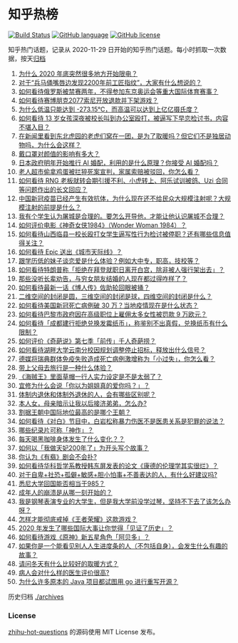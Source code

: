 # 知乎热榜
[![Build Status](https://github.com/ToWeLong/zhihu-hot-questions/workflows/CI/badge.svg)](https://github.com/ToWeLong/zhihu-hot-questions/actions)
[![GitHub language](https://img.shields.io/badge/language-golang-orange.svg)](https://golang.org/)
[![GitHub license](https://img.shields.io/github/license/ToWeLong/zhihu-hot-questions)](https://github.com/ToWeLong/zhihu-hot-questions/blob/main/LICENSE)

知乎热门话题，记录从 2020-11-29 日开始的知乎热门话题。每小时抓取一次数据，按天[归档](./archives)

<!-- BEGIN -->

1. [为什么 2020 年底突然很多地方开始限电？](https://www.zhihu.com/question/434800740)
1. [对于“兵马俑嘴唇边发现2200年前工匠指纹”，大家有什么想说的？](https://www.zhihu.com/question/435177701)
1. [如何看待俄罗斯被禁赛两年，不得参加东京奥运会等重大国际体育赛事？](https://www.zhihu.com/question/435327527)
1. [如何看待赛博朋克2077索尼开放退款并下架游戏？](https://www.zhihu.com/question/435363731)
1. [为什么低温只能达到 -273.15℃，而高温可以达到上亿亿摄氏度？](https://www.zhihu.com/question/405858890)
1. [如何看待 13 岁女孩深夜被校长叫到办公室殴打，被逼写下早恋检讨书，内容不堪入目？](https://www.zhihu.com/question/435191592)
1. [在新闻里看到东北虎园的老虎们窝在一团，是为了取暖吗？但它们不是独居动物吗，为什么会这样？](https://www.zhihu.com/question/435127400)
1. [戴口罩对颜值的影响有多大？](https://www.zhihu.com/question/378541354)
1. [日本政府明年开始推行 AI 婚配，利用的是什么原理？你接受 AI 婚配吗？](https://www.zhihu.com/question/435254599)
1. [老人超市偷拿鸡蛋被拦猝死案宣判，家属索赔被驳回，你怎么看？](https://www.zhihu.com/question/435361432)
1. [如何看待 RNG 老板就转会期引援不利、小虎转上、阿乐试训被鸽、Uzi 合同等问题作出的长文回应？](https://www.zhihu.com/question/435220847)
1. [中国新冠疫苗已经产生有效抗体，为什么现在还不给民众大规模注射呢？大规模注射的前提是什么？](https://www.zhihu.com/question/431748876)
1. [我有个学生认为屠城是合理的。要怎么开导他，才能让他认识屠城不合理？](https://www.zhihu.com/question/434467214)
1. [如何评价电影《神奇女侠1984》（Wonder Woman 1984）？](https://www.zhihu.com/question/431434430)
1. [如何看待山西临县一校长殴打女学生逼写性行为检讨被停职？还有哪些信息值得关注？](https://www.zhihu.com/question/435293915)
1. [如何看待 Epic 送出《城市天际线》？](https://www.zhihu.com/question/435375367)
1. [跟学历低的妹子谈恋爱是什么体验？例如大中专，职高，技校等？](https://www.zhihu.com/question/31070823)
1. [如何看待特朗普称「拒绝在拜登就职日离开白宫，除非被人强行架出去」？](https://www.zhihu.com/question/435351079)
1. [那些没听长辈劝告，与穷女朋友结婚的人现在都过得咋样了？](https://www.zhihu.com/question/274465691)
1. [如何看待最新一话《博人传》佐助轮回眼被捅？](https://www.zhihu.com/question/435339272)
1. [二维空间的封闭是圆，三维空间的封闭是球，四维空间的封闭是什么？](https://www.zhihu.com/question/20027205)
1. [如何看待美国新冠死亡病例破 30 万？当地疫情现在是什么状态？](https://www.zhihu.com/question/435059727)
1. [如何看待巴黎市政府因在高级职位上雇佣太多女性被罚款 9 万欧元？](https://www.zhihu.com/question/435098237)
1. [如何看待「成都建行拒绝兑换发霉纸币」，称鉴别不出真假，兑换纸币有什么限制？](https://www.zhihu.com/question/432801473)
1. [如何评价《奇葩说》第七季「前传」千人奇葩捞？](https://www.zhihu.com/question/434817235)
1. [如何看待湖畔大学云南分校因规划调整停止招标，释放出什么信号？](https://www.zhihu.com/question/435077925)
1. [德媒将瑞典群体免疫失败造成死亡病例激增称为「小过失」，你怎么看？](https://www.zhihu.com/question/435356865)
1. [带上父母去旅行是一种什么体验？](https://www.zhihu.com/question/434735612)
1. [《海贼王》里面草帽一行人实力设定是不是太弱了？](https://www.zhihu.com/question/422813688)
1. [宜修为什么会说「你以为姐姐真的爱你吗？」？](https://www.zhihu.com/question/426404843)
1. [体制内退休和体制外退休的人，会有哪些区别呢？](https://www.zhihu.com/question/435026001)
1. [本人女，母亲暗示让我以后接济弟弟，怎么办?](https://www.zhihu.com/question/429839582)
1. [割据王朝中国际地位最高的是哪个王朝？](https://www.zhihu.com/question/312855321)
1. [如何看待《对白》节目中，白岩松称暴力伤医不是医患关系是犯罪的说法？](https://www.zhihu.com/question/435304124)
1. [哪些纪录片可称「神作」？](https://www.zhihu.com/question/22613022)
1. [每天喝黑咖啡身体发生了什么变化？？](https://www.zhihu.com/question/288019786)
1. [如何以「我做天妃200年了」为开头写个故事？](https://www.zhihu.com/question/432801454)
1. [你认为《有翡》剧会不会扑?](https://www.zhihu.com/question/345484283)
1. [如何看待华科哲学系教授韩东屏发表的论文《康德的伦理学其实很烂》？](https://www.zhihu.com/question/435139397)
1. [对于自卑+社恐+孤僻+敏感+胆小怕事+不善表达的人，有什么好建议吗?](https://www.zhihu.com/question/428066019)
1. [悉尼大学回国能否相当于985？](https://www.zhihu.com/question/266843003)
1. [成年人的崩溃是从哪一刻开始的？](https://www.zhihu.com/question/313655517)
1. [我是钢琴表演专业的大学生，但是我大学前没学过琴，坚持不下去了该怎么办呀？](https://www.zhihu.com/question/434138558)
1. [怎样才能彻底戒掉《王者荣耀》这款游戏？](https://www.zhihu.com/question/432529917)
1. [2020 年发生了哪些国际大事让你觉得「见证了历史」？](https://www.zhihu.com/question/435217794)
1. [如何看待游戏《原神》新五星角色「阿贝多」？](https://www.zhihu.com/question/435229871)
1. [如果你是一个能看见别人人生进度条的人（不包括自身），会发生什么有趣的故事？](https://www.zhihu.com/question/277794934)
1. [请问冬天有什么比较好的取暖方式？](https://www.zhihu.com/question/24562457)
1. [病人会对什么样的医生评价很高?](https://www.zhihu.com/question/434967421)
1. [为什么许多原本的 Java 项目都试图用 go 进行重写开源？](https://www.zhihu.com/question/434704940)

<!-- END -->

历史归档 [./archives](./archives)


### License
[zhihu-hot-questions](https://github.com/towelong/zhihu-hot-questions) 的源码使用 MIT License 发布。